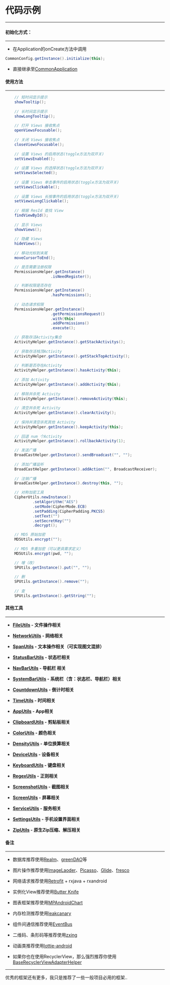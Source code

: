 # 代码示例

---

#### 初始化方式：

---

 - 在Application的onCreate方法中调用
 
```java
CommonConfig.getInstance().initialize(this);
```

 - 直接继承至[CommonApplication](/common/src/main/java/com/brave/common/base/CommonApplication.java)
 
 
#### 使用方法

---

```java
    // 短时间显示提示
    showTooltip();
    
    // 长时间显示提示
    showLongTooltip();
    
    // 打开 Views 接收焦点
    openViewsFocusable();
    
    // 关闭 Views 接收焦点
    closeViewsFocusable();
    
    // 设置 Views 的启用状态(toggle方法为双开关)
    setViewsEnabled();
    
    // 设置 Views 的选择状态(toggle方法为双开关)
    setViewsSelected();
    
    // 设置 Views 单击事件的启用状态(toggle方法为双开关)
    setViewsClickable();
    
    // 设置 Views 长按事件的启用状态(toggle方法为双开关)
    setViewsLongClickable();
    
    // 根据 ResId 查找 View
    findViewById();
    
    // 显示 Views
    showViews();
    
    // 隐藏 Views
    hideViews();
    
    // 移动光标到末尾
    moveCursorToEnd();
```

```java
    // 是否需要注册权限
    PermissionsHelper.getInstance()
                    .isNeedRegister();

    // 判断权限是否存在
    PermissionsHelper.getInstance()
                    .hasPermissions();
    
    // 动态请求权限
    PermissionsHelper.getInstance()
                    .getPermissionsRequest()
                    .with(this)
                    .addPermissions()
                    .execute();
```

```java
    // 获取存活Activity集合
    ActivityHelper.getInstance().getStackActivitys();
    
    // 获取存活栈顶Activity
    ActivityHelper.getInstance().getStackTopActivity();
    
    // 判断是否存在Activity
    ActivityHelper.getInstance().hasActivity(this);
    
    // 添加 Activity
    ActivityHelper.getInstance().addActivity(this);
    
    // 移除并杀死 Activity
    ActivityHelper.getInstance().removeActivity(this);
    
    // 清空并杀死 Activity
    ActivityHelper.getInstance().clearActivity();
    
    // 保持并清空杀死其他 Activity
    ActivityHelper.getInstance().keepActivity(this);
    
    // 回退 num 个Activity
    ActivityHelper.getInstance().rollbackActivity(1);
```

```java
    // 发送广播
    BroadCastHelper.getInstance().sendBroadcast("", "");
     
    // 添加广播监听
    BroadCastHelper.getInstance().addAction("", BroadcastReceiver);
    
    // 注销广播
    BroadCastHelper.getInstance().destroy(this, "");
```

```java
    // 对称加密工具
    CipherUtils.newInstance()
            .setAlgorithm("AES")
            .setMode(CipherMode.ECB)
            .setPadding(CipherPadding.PKCS5)
            .setText("")
            .setSecretKey("")
            .decrypt();

    // MD5 原始加密
    MD5Utils.encrypt("");
    
    // MD5 多重加密（可以更具需求定义）
    MD5Utils.encrypt(pwd, "");
```

```java
    // 增（改）
    SPUtils.getInstance().put("", "");
    
    // 删
    SPUtils.getInstance().remove("");
    
    // 查
    SPUtils.getInstance().getString("");
```

#### 其他工具

---

<b>

 - [FileUtils](/common/src/main/java/com/brave/common/utils/io/FileUtils.java) - 文件操作相关
 - [NetworkUtils](/common/src/main/java/com/brave/common/utils/network/NetworkUtils.java) - 网络相关
 - [SpanUtils](/common/src/main/java/com/brave/common/utils/span/SpanUtils.java) - 文本操作相关（可实现图文混排）
 - [StatusBarUtils](/common/src/main/java/com/brave/common/utils/system/StatusBarUtils.java) - 状态栏相关
 - [NavBarUtils](/common/src/main/java/com/brave/common/utils/system/NavBarUtils.java) - 导航栏 相关
 - [SystemBarUtils](/common/src/main/java/com/brave/common/utils/system/SystemBarUtils.java) - 系统栏（含：状态栏、导航栏）相关
 - [CountdownUtils](/common/src/main/java/com/brave/common/utils/time/CountdownUtils.java) - 倒计时相关
 - [TimeUtils](/common/src/main/java/com/brave/common/utils/time/TimeUtils.java) - 时间相关
 
 - [AppUtils](/common/src/main/java/com/brave/common/utils/AppUtils.java) - App相关
 - [ClipboardUtils](/common/src/main/java/com/brave/common/utils/ClipboardUtils.java) - 剪贴板相关
 - [ColorUtils](/common/src/main/java/com/brave/common/utils/ColorUtils.java) - 颜色相关
 - [DensityUtils](/common/src/main/java/com/brave/common/utils/DensityUtils.java) - 单位换算相关
 - [DeviceUtils](/common/src/main/java/com/brave/common/utils/DeviceUtils.java) - 设备相关
 - [KeyboardUtils](/common/src/main/java/com/brave/common/utils/KeyboardUtils.java) - 键盘相关
 - [RegexUtils](/common/src/main/java/com/brave/common/utils/RegexUtils.java) - 正则相关
 - [ScreenshotUtils](/common/src/main/java/com/brave/common/utils/ScreenshotUtils.java) - 截图相关
 - [ScreenUtils](/common/src/main/java/com/brave/common/utils/ScreenUtils.java) - 屏幕相关
 - [ServiceUtils](/common/src/main/java/com/brave/common/utils/ServiceUtils.java) - 服务相关
 - [SettingsUtils](/common/src/main/java/com/brave/common/utils/SettingsUtils.java) - 手机设置界面相关
 - [ZipUtils](/common/src/main/java/com/brave/common/utils/ZipUtils.java) - 原生Zip压缩、解压相关
 
 </b>
 
#### 备注

---

 - 数据库推荐使用[Realm](https://github.com/realm/realm-java)、[greenDAO](https://github.com/greenrobot/greenDAO)等
 
 - 图片操作推荐使用[ImageLaoder](https://github.com/nostra13/Android-Universal-Image-Loader)、[Picasso](https://github.com/square/picasso)、[Glide](https://github.com/bumptech/glide)、[fresco](https://github.com/facebook/fresco)
 
 - 网络请求推荐使用[Retrofit](http://square.github.io/retrofit/) + rxjava + rxandroid
 
 - 实例化View推荐使用[Butter Knife](http://jakewharton.github.io/butterknife/)
 
 - 图表框架推荐使用[MPAndroidChart](https://github.com/PhilJay/MPAndroidChart)
 
 - 内存检测推荐使用[leakcanary](https://github.com/square/leakcanary) 
 
 - 组件间通信推荐使用[EventBus](https://github.com/greenrobot/EventBus)
 
 - 二维码、条形码等推荐使用[zxing](https://github.com/zxing/zxing)
 
 - 动画类推荐使用[lottie-android](https://github.com/airbnb/lottie-android)
 
 - 如果你也在使用RecyclerView，那么强烈推荐你使用[BaseRecyclerViewAdapterHelper](https://github.com/CymChad/BaseRecyclerViewAdapterHelper)

---

优秀的框架还有更多，我只是推荐了一些一般项目必用的框架..